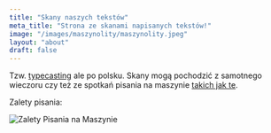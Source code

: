 ```yaml
---
title: "Skany naszych tekstów"
meta_title: "Strona ze skanami napisanych tekstów!"
image: "/images/maszynolity/maszynolity.jpeg"
layout: "about"
draft: false
---
```


Tzw. [typecasting][1] ale po polsku. Skany mogą pochodzić z samotnego wieczoru czy też ze spotkań pisania na maszynie [takich jak te][2].

Zalety pisania:

![Zalety Pisania na Maszynie](./images/posts/2022-09-10/zalety-pisania-na-maszynie-do-pisania.png)

[1]: https://nontxt.com/writing-on-a-manual-typewriter/
[2]: https://www.instagram.com/p/ClWu8xqua99/